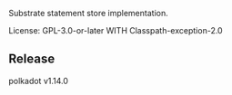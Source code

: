 Substrate statement store implementation.

License: GPL-3.0-or-later WITH Classpath-exception-2.0



## Release

polkadot v1.14.0
